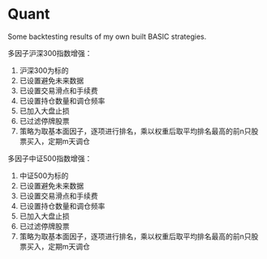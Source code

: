 # Quant
Some backtesting results of my own built BASIC strategies.

多因子沪深300指数增强：
1. 沪深300为标的
2. 已设置避免未来数据
3. 已设置交易滑点和手续费
4. 已设置持仓数量和调仓频率
5. 已加入大盘止损
6. 已过滤停牌股票
7. 策略为取基本面因子，逐项进行排名，乘以权重后取平均排名最高的前n只股票买入，定期m天调仓


多因子中证500指数增强：
1. 中证500为标的
2. 已设置避免未来数据
3. 已设置交易滑点和手续费
4. 已设置持仓数量和调仓频率
5. 已加入大盘止损
6. 已过滤停牌股票
7. 策略为取基本面因子，逐项进行排名，乘以权重后取平均排名最高的前n只股票买入，定期m天调仓
